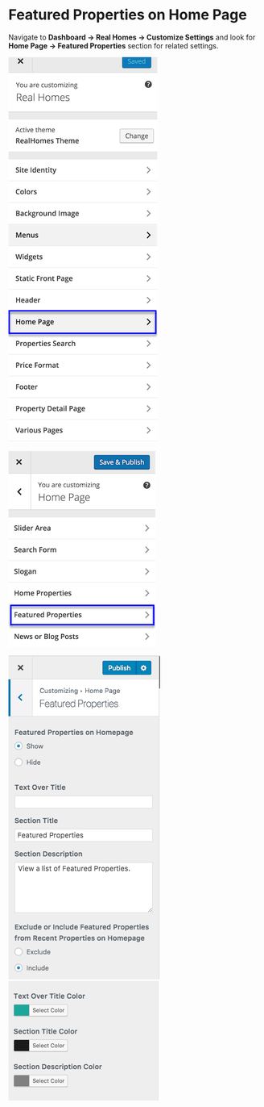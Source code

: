 # Featured Properties on Home Page

Navigate to **Dashboard → Real Homes → Customize Settings** and look for **Home Page → Featured Properties** section for related settings.

![Customize Home Page](images/home-setup/customize-homepage.png)

![Featured Properties on Home Page](images/home-setup/featured-section.png)

![Featured Properties Settings](images/home-setup/featured-properties-settings-modern.png)<br/>
![Featured Properties Settings](images/home-setup/featured-properties-settings-modern-second.png)